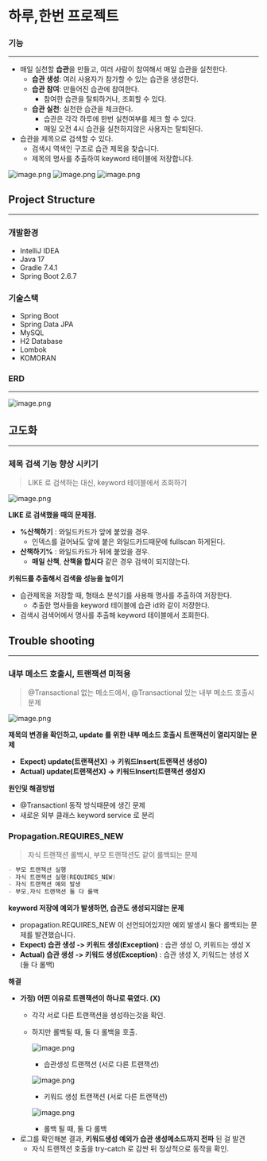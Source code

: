 # 하루,한번 프로젝트
### 기능

---

- 매일 실천할 **습관**을 만들고, 여러 사람이 참여해서 매일 습관을 실천한다.
    - **습관 생성**: 여러 사용자가 참가할 수 있는 습관을 생성한다.
    - **습관 참여**: 만들어진 습관에 참여한다.
        - 참여한 습관을 탈퇴하거나, 조회할 수 있다.
    - **습관 실천**: 실천한 습관을 체크한다.
        - 습관은 각각 하루에 한번 실천여부를 체크 할 수 있다.
        - 매일 오전 4시 습관을 실천하지않은 사용자는 탈퇴된다.
- 습관을 제목으로 검색할 수 있다.
    - 검색시 역색인 구조로 습관 제목을 찾습니다.
    - 제목의 명사를 추출하여 keyword 테이블에 저장합니다.

![image.png](document/picture/data1.png)
![image.png](document/picture/data2.png)
![image.png](document/picture/data3.png)

## Project Structure

---

### 개발환경

- IntelliJ IDEA
- Java 17
- Gradle 7.4.1
- Spring Boot 2.6.7

### 기술스택

- Spring Boot
- Spring Data JPA
- MySQL
- H2 Database
- Lombok
- KOMORAN

### ERD

---

![image.png](document/picture/erd.png)

## 고도화

---

### **제목 검색 기능 향상 시키기**

> LIKE 로 검색하는 대신, keyword 테이블에서 조회하기
>

![image.png](document/picture/keyword.png)

**LIKE 로 검색했을 때의 문제점.**

- **%산책하기** : 와일드카드가 앞에 붙었을 경우.
    - 인덱스를 걸어놔도 앞에 붙은 와일드카드때문에 fullscan 하게된다.
- **산책하기%** : 와일드카드가 뒤에 붙었을 경우.
    - **매일 산책**, **산책을 합시다** 같은 경우 검색이 되지않는다.

**키워드를 추출해서 검색을 성능을 높이기**

- 습관제목을 저장할 때, 형태소 분석기를 사용해 명사를 추출하여 저장한다.
    - 추출한 명사들을 keyword 테이블에 습관 id와 같이 저장한다.
- 검색시 검색어에서 명사를 추출해 keyword 테이블에서 조회한다.

## Trouble shooting

---

### **내부 메소드 호출시, 트랜잭션 미적용**

> @Transactional 없는 메소드에서, @Transactional 있는 내부 메소드 호출시 문제
>

![image.png](document/picture/trouble1.png)

**제목의 변경을 확인하고, update 를 위한 내부 메소드 호출시 트랜잭션이 열리지않는 문제**

- **Expect) update(트랜잭션X) -> 키워드Insert(트랜잭션 생성O)**
- **Actual) update(트랜잭션X) -> 키워드Insert(트랜잭션 생성X)**

**원인및 해결방법**

- @Transactionl 동작 방식때문에 생긴 문제
- 새로운 외부 클래스 keyword service 로 분리

### **Propagation.REQUIRES_NEW**

> 자식 트랜잭션 롤백시, 부모 트랜잭션도 같이 롤백되는 문제
>

```java
- 부모 트랜잭션 실행
- 자식 트랜잭션 실행(REQUIRES_NEW)
- 자식 트랜잭션 예외 발생
- 부모,자식 트랜잭션 둘 다 롤백
```

**keyword 저장에 예외가 발생하면, 습관도 생성되지않는 문제**

- propagation.REQUIRES_NEW 이 선언되어있지만 예외 발생시 둘다 롤백되는 문제를 발견했습니다.
- **Expect) 습관 생성 -> 키워드 생성(Exception)** : 습관 생성 O, 키워드는 생성 X
- **Actual) 습관 생성 -> 키워드 생성(Exception)** : 습관 생성 X, 키워드는 생성 X (둘 다 롤백)

**해결**

- **가정) 어떤 이유로 트랜잭션이 하나로 묶였다. (X)**
    - 각각 서로 다른 트랜잭션을 생성하는것을 확인.
    - 하지만 롤백될 때, 둘 다 롤백을 호출.

      ![image.png](document/picture/trouble2.png)

        - 습관생성 트랜잭션 (서로 다른 트랜잭션)

      ![image.png](document/picture/trouble3.png)

        - 키워드 생성 트랜잭션 (서로 다른 트랜잭션)

      ![image.png](document/picture/trouble4.png)

        - 롤백 될 때, 둘 다 롤백
- 로그를 확인해본 결과, **키워드생성 예외가 습관 생성메소드까지 전파** 된 걸 발견
    - 자식 트랜잭션 호출을 try-catch 로 감싼 뒤 정상적으로 동작을 확인.